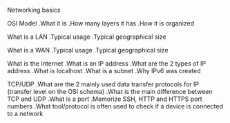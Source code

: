  Networking basics

OSI Model
.What it is
.How many layers it has
.How it is organized

What is a LAN
.Typical usage
.Typical geographical size

What is a WAN
.Typical usage
.Typical geographical size

What is the Internet
.What is an IP address
.What are the 2 types of IP address
.What is localhost
.What is a subnet
.Why IPv6 was created

TCP/UDP
.What are the 2 mainly used data transfer protocols for IP (transfer level on the OSI schema)
.What is the main difference between TCP and UDP
.What is a port
.Memorize SSH, HTTP and HTTPS port numbers
.What tool/protocol is often used to check if a device is connected to a network
